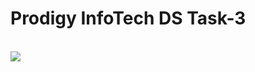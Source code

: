 # Prodigy InfoTech DS Task-3
<br> 
<img src="![Screenshot (20)](https://github.com/user-attachments/assets/74a96b62-fb93-4324-9b59-8526c109c25f)">
